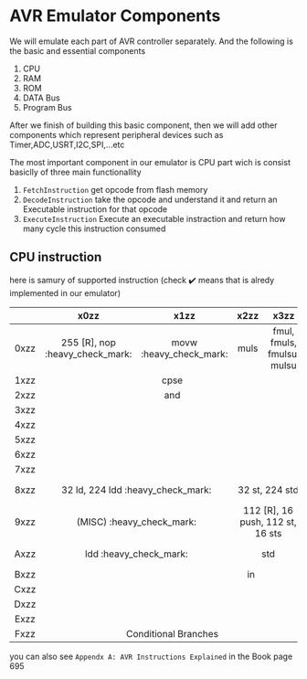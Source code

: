 # AVR Emulator Components
We will emulate each part of AVR controller separately. And the following is the basic and essential components
1. CPU
2. RAM
3. ROM
4. DATA Bus
5. Program Bus

After we finish of building this basic component, then we will add other components which represent peripheral devices such as Timer,ADC,USRT,I2C,SPI,...etc

The most important component in our emulator is CPU part wich is consist basiclly of three main functionallity
1. `FetchInstruction` get opcode from flash memory
2. `DecodeInstruction` take the opcode and understand it and return an Executable instruction for that opcode  
3. `ExecuteInstruction` Execute an executable instraction and return how many cycle this instruction consumed

## CPU  instruction 
here is samury of supported instruction (check :heavy_check_mark: means that is alredy implemented in our emulator)

<table >
<thead>
  <tr>
    <th></th>
    <th>x0zz</th>
    <th>x1zz</th>
    <th>x2zz</th>
    <th>x3zz</th>
    <th>x4zz</th>
    <th>x5zz</th>
    <th>x6zz</th>
    <th>x7zz</th>
    <th>x8zz</th>
    <th>x9zz</th>
    <th>xAzz</th>
    <th>xBzz</th>
    <th>xCzz</th>
    <th>xDzz</th>
    <th>xEzz</th>
    <th>xFzz</th>
  </tr>
</thead>
<tbody align="center">
  <tr>
    <td>0xzz</td>
    <td>255 [R], nop :heavy_check_mark:</td>
    <td>movw :heavy_check_mark:</td>
    <td>muls</td>
    <td>fmul, fmuls, fmulsu, mulsu</td>
    <td colspan="4">cpc</td>    
    <td colspan="4">sbc</td>
    <td colspan="4">add</td>
  </tr>
  <tr>
    <td>1xzz</td>
    <td colspan="4" >cpse</td>
    <td colspan="4" >cp</td>
    <td colspan="4" >sub</td>
    <td colspan="4" >adc</td>
  </tr>
  <tr>
    <td>2xzz</td>
    <td colspan="4">and</td>
    <td colspan="4">eor</td>
    <td colspan="4">or</td>
    <td colspan="4">mov :heavy_check_mark:</td>
  </tr>
  <tr>
    <td>3xzz</td>
    <td colspan="16">cpi</td>
  </tr>
  <tr>
    <td>4xzz</td>
    <td colspan="16">sbci</td>
  </tr>
  <tr>
    <td>5xzz</td>
    <td colspan="16">subi</td>
  </tr>
  <tr>
    <td>6xzz</td>
    <td colspan="16">ori</td>
  </tr>
  <tr>
    <td>7xzz</td>
    <td colspan="16">andi</td>
  </tr>
  <tr>
    <td>8xzz</td>
    <td colspan="2">32 ld, 224 ldd :heavy_check_mark:</td>
    <td colspan="2">32 st, 224 std</td>
    <td colspan="2">ldd :heavy_check_mark:</td>
    <td colspan="2">std</td>
    <td colspan="2">ldd :heavy_check_mark:</td>
    <td colspan="2">std</td>
    <td colspan="2">ldd :heavy_check_mark:</td>
    <td colspan="2">std</td>
  </tr>
  <tr>
    <td>9xzz</td>
    <td colspan="2">(MISC) :heavy_check_mark:</td>
    <td colspan="2">112 [R], 16 push, 112 st, 16 sts</td>
    <td>(MISC)</td>
    <td>(MISC)</td>
    <td>adiw</td>
    <td>sbiw</td>
    <td>cbi</td>
    <td>sbic</td>
    <td>sbi</td>
    <td>sbis</td>
    <td colspan="4">mul</td>
  </tr>
  <tr>
    <td>Axzz</td>
    <td colspan="2">ldd :heavy_check_mark:</td>
    <td colspan="2">std</td>
    <td colspan="2">ldd :heavy_check_mark:</td>
    <td colspan="2">std</td>
    <td colspan="2">ldd :heavy_check_mark:</td>
    <td colspan="2">std</td>
    <td colspan="2">ldd :heavy_check_mark:</td>
    <td colspan="2">std</td>
  </tr>
  <tr>
    <td>Bxzz</td>
    <td colspan="8">in</td>
    <td colspan="8">out</td>
  </tr>
  <tr>
    <td>Cxzz</td>
    <td colspan="16">rjmp :heavy_check_mark:</td>
  </tr>
  <tr>
    <td>Dxzz</td>
    <td colspan="16">rcall</td>
  </tr>
  <tr>
    <td>Exzz</td>
    <td colspan="16">ldi :heavy_check_mark:</td>
  </tr>
  <tr>
    <td>Fxzz</td>
    <td colspan="4">Conditional Branches</td>
    <td colspan="4">Conditional Branches</td>
    <td colspan="2">[R], bld</td>
    <td colspan="2">[R], bst</td>
    <td colspan="2">[R], sbrc</td>
    <td colspan="2">[R], sbrs</td>
  </tr>  
</tbody>
</table>

you can also see `Appendx A: AVR Instructions Explained` in the Book page 695
